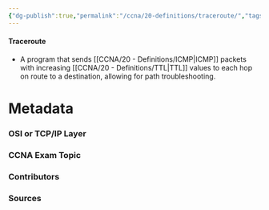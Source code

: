 ```yaml
---
{"dg-publish":true,"permalink":"/ccna/20-definitions/traceroute/","tags":["defs_ccna"],"created":"2023-11-04T12:45:23.000-07:00","updated":"2023-11-07T16:05:43.015-08:00"}
---
```


#### Traceroute
- A program that sends [[CCNA/20 - Definitions/ICMP\|ICMP]] packets with increasing [[CCNA/20 - Definitions/TTL\|TTL]] values to each hop on route to a destination, allowing for path troubleshooting.

# Metadata
### OSI or TCP/IP Layer

### CCNA Exam Topic

### Contributors

### Sources
